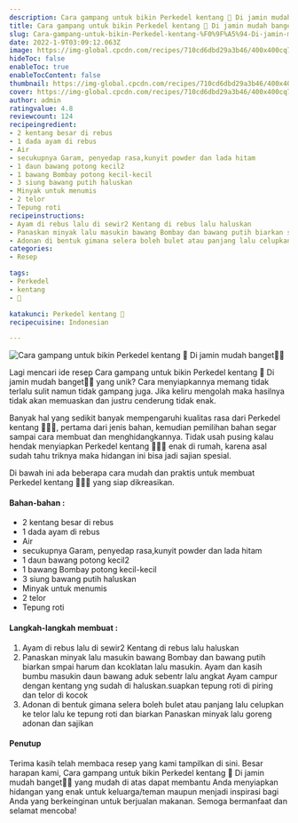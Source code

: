 ```yaml
---
description: Cara gampang untuk bikin Perkedel kentang 🥔 Di jamin mudah banget"
title: Cara gampang untuk bikin Perkedel kentang 🥔 Di jamin mudah banget
slug: Cara-gampang-untuk-bikin-Perkedel-kentang-%F0%9F%A5%94-Di-jamin-mudah-banget
date: 2022-1-9T03:09:12.063Z
image: https://img-global.cpcdn.com/recipes/710cd6dbd29a3b46/400x400cq70/photo.jpg
hideToc: false
enableToc: true
enableTocContent: false
thumbnail: https://img-global.cpcdn.com/recipes/710cd6dbd29a3b46/400x400cq70/photo.jpg
cover: https://img-global.cpcdn.com/recipes/710cd6dbd29a3b46/400x400cq70/photo.jpg
author: admin
ratingvalue: 4.8
reviewcount: 124
recipeingredient:
- 2 kentang besar di rebus
- 1 dada ayam di rebus
- Air
- secukupnya Garam, penyedap rasa,kunyit powder dan lada hitam
- 1 daun bawang potong kecil2
- 1 bawang Bombay potong kecil-kecil
- 3 siung bawang putih haluskan
- Minyak untuk menumis
- 2 telor
- Tepung roti
recipeinstructions:
- Ayam di rebus lalu di sewir2 Kentang di rebus lalu haluskan
- Panaskan minyak lalu masukin bawang Bombay dan bawang putih biarkan smpai harum dan kcoklatan lalu masukin. Ayam dan kasih bumbu masukin daun bawang aduk sebentr lalu angkat Ayam campur dengan kentang yng sudah di haluskan.suapkan tepung roti di piring dan telor di kocok
- Adonan di bentuk gimana selera boleh bulet atau panjang lalu celupkan ke telor lalu ke tepung roti dan biarkan Panaskan minyak lalu goreng adonan dan sajikan
categories:
- Resep

tags:
- Perkedel
- kentang
- 🥔

katakunci: Perkedel kentang 🥔
recipecuisine: Indonesian

---
```


![Cara gampang untuk bikin Perkedel kentang 🥔 Di jamin mudah banget👩‍🍳](https://img-global.cpcdn.com/recipes/710cd6dbd29a3b46/400x400cq70/photo.jpg)

Lagi mencari ide resep Cara gampang untuk bikin Perkedel kentang 🥔 Di jamin mudah banget👩‍🍳 yang unik? Cara menyiapkannya memang tidak terlalu sulit namun tidak gampang juga. Jika keliru mengolah maka hasilnya tidak akan memuaskan dan justru cenderung tidak enak.

Banyak hal yang sedikit banyak mempengaruhi kualitas rasa dari Perkedel kentang 🥔👩‍🍳, pertama dari jenis bahan, kemudian pemilihan bahan segar sampai cara membuat dan menghidangkannya. Tidak usah pusing kalau hendak menyiapkan Perkedel kentang 🥔👩‍🍳 enak di rumah, karena asal sudah tahu triknya maka hidangan ini bisa jadi sajian spesial.

Di bawah ini ada beberapa cara mudah dan praktis untuk membuat Perkedel kentang 🥔👩‍🍳 yang siap dikreasikan.

<!--inarticleads1-->

#### Bahan-bahan :

- 2 kentang besar di rebus
- 1 dada ayam di rebus
- Air
- secukupnya Garam, penyedap rasa,kunyit powder dan lada hitam
- 1 daun bawang potong kecil2
- 1 bawang Bombay potong kecil-kecil
- 3 siung bawang putih haluskan
- Minyak untuk menumis
- 2 telor
- Tepung roti

<!--inarticleads2-->

#### Langkah-langkah membuat :

1. Ayam di rebus lalu di sewir2 Kentang di rebus lalu haluskan
1. Panaskan minyak lalu masukin bawang Bombay dan bawang putih biarkan smpai harum dan kcoklatan lalu masukin. Ayam dan kasih bumbu masukin daun bawang aduk sebentr lalu angkat Ayam campur dengan kentang yng sudah di haluskan.suapkan tepung roti di piring dan telor di kocok
1. Adonan di bentuk gimana selera boleh bulet atau panjang lalu celupkan ke telor lalu ke tepung roti dan biarkan Panaskan minyak lalu goreng adonan dan sajikan

#### Penutup

Terima kasih telah membaca resep yang kami tampilkan di sini. Besar harapan kami, Cara gampang untuk bikin Perkedel kentang 🥔 Di jamin mudah banget👩‍🍳 yang mudah di atas dapat membantu Anda menyiapkan hidangan yang enak untuk keluarga/teman maupun menjadi inspirasi bagi Anda yang berkeinginan untuk berjualan makanan. Semoga bermanfaat dan selamat mencoba!
